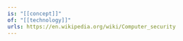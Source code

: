 ```yaml
---
is: "[[concept]]"
of: "[[technology]]"
urls: https://en.wikipedia.org/wiki/Computer_security
---
```

